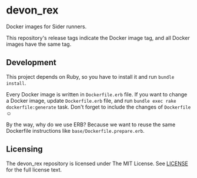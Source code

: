 # devon_rex

Docker images for Sider runners.

This repository's release tags indicate the Docker image tag, and all Docker images have the same tag.

## Development

This project depends on Ruby, so you have to install it and run `bundle install`.

Every Docker image is written in `Dockerfile.erb` file.
If you want to change a Docker image, update `Dockerfile.erb` file,
and run `bundle exec rake dockerfile:generate` task.
Don't forget to include the changes of `Dockerfile` ☺️

By the way, why do we use ERB?
Because we want to reuse the same Dockerfile instructions like `base/Dockerfile.prepare.erb`.

## Licensing

The devon_rex repository is licensed under The MIT License. See [LICENSE](LICENSE) for the full license text.
